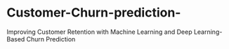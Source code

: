 # Customer-Churn-prediction-
Improving Customer Retention with Machine Learning and Deep Learning-Based Churn Prediction
